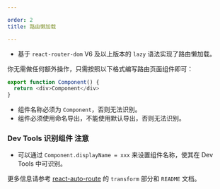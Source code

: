 ```yaml
---

order: 2  
title: 路由懒加载  

---
```


- 基于 `react-router-dom` V6 及以上版本的 `lazy` 语法实现了路由懒加载。

你无需做任何额外操作，只需按照以下格式编写路由页面组件即可：

```ts
export function Component() {
  return <div>Component</div>
}
```

- 组件名称必须为 `Component`，否则无法识别。
- 组件必须使用命名导出，不能使用默认导出，否则无法识别。

### Dev Tools 识别组件 <Badge type="warning">注意</Badge>

- 可以通过 `Component.displayName = xxx` 来设置组件名称，使其在 Dev Tools 中可识别。

更多信息请参考 [react-auto-route](https://github.com/mufeng889/react-auto-route) 的 `transform` 部分和 `README` 文档。
